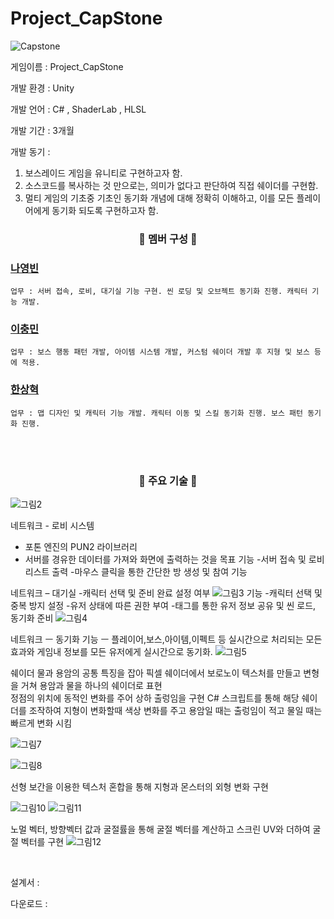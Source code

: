 # Project_CapStone
![Capstone](https://github.com/Joel970203/Project_CapStone/assets/121085543/d30ebcb6-4f28-4659-b33f-86cdded075a8)

게임이름 : Project_CapStone

개발 환경 : Unity 
</br>

개발 언어 : C# , ShaderLab , HLSL
</br>


개발 기간 : 3개월 
</br>


개발 동기 : 
1. 보스레이드 게임을 유니티로 구현하고자 함.
2. 소스코드를 복사하는 것 만으로는, 의미가 없다고 판단하여 직접 쉐이더를 구현함.
3. 멀티 게임의 기초중 기초인 동기화 개념에 대해 정확히 이해하고, 이를 모든 플레이어에게 동기화 되도록 구현하고자 함.

<h3 align="center">🥇 멤버 구성  🥇 </h3>

  ### [나영빈](https://github.com/Rubbe1124)
    업무 : 서버 접속, 로비, 대기실 기능 구현. 씬 로딩 및 오브젝트 동기화 진행. 캐릭터 기능 개발. 
  ### [이충민](https://github.com/1CM98)
    업무 : 보스 행동 패턴 개발, 아이템 시스템 개발, 커스텀 쉐이더 개발 후 지형 및 보스 등에 적용.
  ### [한상혁](https://github.com/Joel970203)
    업무 : 맵 디자인 및 캐릭터 기능 개발. 캐릭터 이동 및 스킬 동기화 진행. 보스 패턴 동기화 진행.
    


</br>


</br>


<h3 align="center">🔑 주요 기술 🔑  </h3>

![그림2](https://github.com/Joel970203/Project_CapStone/assets/121085543/8f3a74d7-3f27-4ea2-a542-628eb917fe74)

네트워크 - 로비 시스템
- 포톤 엔진의 PUN2 라이브러리
- 서버를 경유한 데이터를 가져와 화면에 출력하는 것을 목표
기능
-서버 접속 및 로비 리스트 출력
-마우스 클릭을 통한 간단한 방 생성 및 참여 기능

네트워크 – 대기실
-캐릭터 선택 및 준비 완료 설정 여부
![그림3](https://github.com/Joel970203/Project_CapStone/assets/121085543/3190fe76-8cdd-40ca-acd3-29e06ad60450)
기능
-캐릭터 선택 및 중복 방지 설정
-유저 상태에 따른 권한 부여
-태그를 통한 유저 정보 공유 및 씬 로드, 동기화 준비
![그림4](https://github.com/Joel970203/Project_CapStone/assets/121085543/c94494a7-d93c-4149-9193-060320273fe8)


네트워크 ㅡ 동기화
기능 ㅡ   플레이어,보스,아이템,이펙트 등
		실시간으로 처리되는 모든 	효과와 게임내 정보를 모든 유저에게 실시간으로 동기화.
![그림5](https://github.com/Joel970203/Project_CapStone/assets/121085543/db9f1e70-e33c-4fb7-b6b3-f96cc6e3fddb)


쉐이더 
물과 용암의 공통 특징을 잡아 픽셀 쉐이더에서 보로노이 텍스처를 만들고 
변형을 거쳐 용암과 물을 하나의 쉐이더로 표현  
정점의 위치에 동적인 변화를 주어 상하 출렁임을 구현
C# 스크립트를 통해 해당 쉐이더를 조작하여 지형이 변화할때 색상 변화를 주고
용암일 때는 출렁임이 적고 물일 때는 빠르게 변화 시킴

![그림7](https://github.com/Joel970203/Project_CapStone/assets/121085543/24ca078f-a33a-4f96-a04f-af81b652f31c)

![그림8](https://github.com/Joel970203/Project_CapStone/assets/121085543/c836e2a8-6d7f-4013-bb99-4872e369257f)

선형 보간을 이용한 텍스처 혼합을 통해 지형과 몬스터의 외형 변화 구현

![그림10](https://github.com/Joel970203/Project_CapStone/assets/121085543/6b4a4b12-5546-4945-861f-5dad6ae20816)
![그림11](https://github.com/Joel970203/Project_CapStone/assets/121085543/e3e78a33-7cec-4029-a2fa-53cb36377ec7)

노멀 벡터, 방향벡터 값과 굴절률을 통해 굴절 벡터를 계산하고 
스크린 UV와 더하여 
굴절 벡터를 구현 
![그림12](https://github.com/Joel970203/Project_CapStone/assets/121085543/fb18524e-c63c-4e47-adde-1f86e530b104)

</br>

설계서 : 
</br>


다운로드 : 
